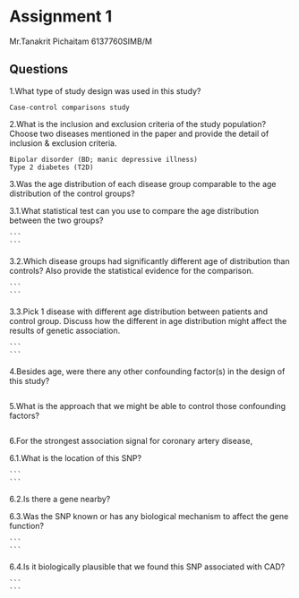 # Assignment 1

Mr.Tanakrit Pichaitam  6137760SIMB/M

## Questions

1.What type of study design was used in this study?

```
Case-control comparisons study
```

2.What is the inclusion and exclusion criteria of the study population? Choose two diseases mentioned in the paper and provide the detail of inclusion & exclusion criteria.

```
Bipolar disorder (BD; manic depressive illness)
Type 2 diabetes (T2D)
```

3.Was the age distribution of each disease group comparable to the age distribution of the control groups?

   3.1.What statistical test can you use to compare the age distribution between the two groups?

    ```
    ```

   3.2.Which disease groups had significantly different age of distribution than controls? Also provide the statistical evidence for the comparison.

    ```
    ```

   3.3.Pick 1 disease with different age distribution between patients and control group. Discuss how the different in age distribution might affect the results of genetic association.

    ```
    ```

 4.Besides age, were there any other confounding factor(s) in the design of this study?

```
```

5.What is the approach that we might be able to control those confounding factors?

```
```

6.For the strongest association signal for coronary artery disease,

   6.1.What is the location of this SNP?

    ```
    ```
   
   6.2.Is there a gene nearby?
    ```
    ```

   6.3.Was the SNP known or has any biological mechanism to affect the gene function?

    ```
    ```

   6.4.Is it biologically plausible that we found this SNP associated with CAD?

    ```
    ```

